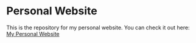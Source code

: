 # Personal Website

This is the repository for my personal website. You can check it out here: [My Personal Website](https://alexandruflorean.github.io/Personal-Website/)
